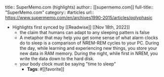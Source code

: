 title:: SuperMemo.com (highlights)
author:: [[supermemo.com]]
full-title:: "SuperMemo.com"
category:: #articles
url:: https://www.supermemo.com/en/archives1990-2015/articles/polyphasic

- Highlights first synced by [[Readwise]] [[Nov 18th, 2022]]
	- the claim that humans can adapt to any sleeping pattern is false
	- A metaphor that may help you get some sense of what alarm clocks do to sleep is a comparison of NREM-REM cycles to your PC. During the day, while learning and experiencing new things, you store your new data in RAM memory. During the night, while first in NREM, you write the data down to the hard disk.
	- your body clock must be saying "time to sleep"
		- **Tags**: #[[favorite]]
